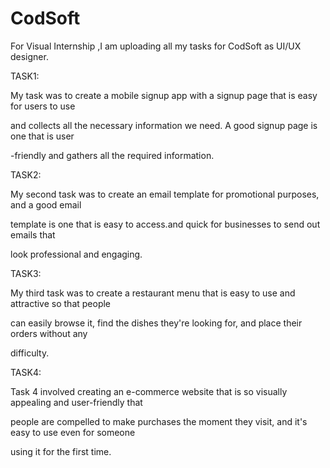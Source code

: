 # CodSoft
For Visual Internship ,I am uploading all my tasks for CodSoft as UI/UX designer.

TASK1:

My task was to create a mobile signup app with a signup page that is easy for users to use

and collects all the necessary information we need. A good signup page is one that is user

-friendly and gathers all the required information.

TASK2:

My second task was to create an email template for promotional purposes, and a good email

template is one that is easy to access.and quick for businesses to send out emails that

look professional and engaging.

TASK3:

My third task was to create a restaurant menu that is easy to use and attractive so that people

can easily browse it, find the dishes they're looking for, and place their orders without any

difficulty.

TASK4:

Task 4 involved creating an e-commerce website that is so visually appealing and user-friendly that

people are compelled to make purchases the moment they visit, and it's easy to use even for someone 

using it for the first time.

